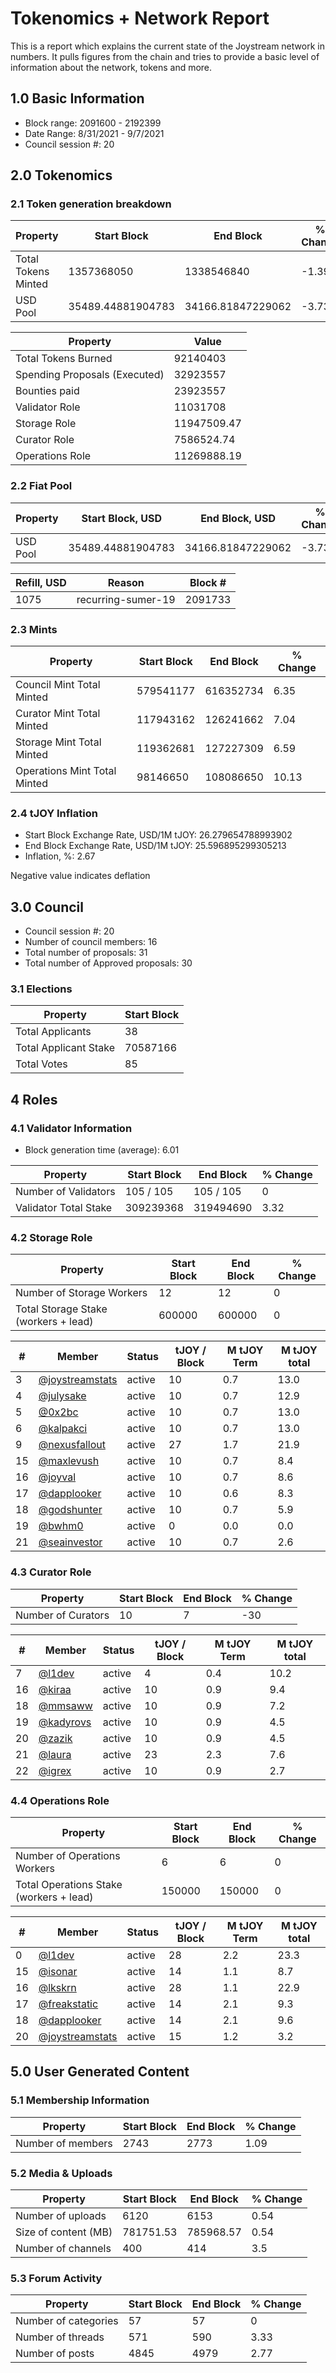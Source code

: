 # Tokenomics + Network Report
This is a report which explains the current state of the Joystream network in numbers. It pulls figures from the chain and tries to provide a basic level of information about the network, tokens and more. 

## 1.0 Basic Information
* Block range: 2091600 - 2192399
* Date Range: 8/31/2021 - 9/7/2021
* Council session #: 20

## 2.0 Tokenomics
### 2.1 Token generation breakdown
| Property            | Start Block | End Block | % Change |
|---------------------|--------------|--------------|----------|
| Total Tokens Minted |  1357368050 | 1338546840 | -1.39 |
| USD Pool |  35489.44881904783 | 34166.81847229062 | -3.73 |

| Property            | Value        |
|---------------------|--------------|
| Total Tokens Burned | 92140403 |
| Spending Proposals (Executed) | 32923557 |
| Bounties paid       | 23923557 |
| Validator Role      | 11031708 |
| Storage Role        | 11947509.47 |
| Curator Role        | 7586524.74 |
| Operations Role     | 11269888.19 |

### 2.2 Fiat Pool
| Property            | Start Block, USD | End Block, USD | % Change |
|---------------------|--------------|--------------|----------|
| USD Pool | 35489.44881904783 | 34166.81847229062 | -3.73 |

| Refill, USD | Reason | Block # |
|---------------------|--------------|--------------|
|1075|recurring-sumer-19|2091733|


### 2.3 Mints 
| Property                    | Start Block           | End Block | % Change |
|-----------------------------|-----------------------|--------------|----------|
| Council Mint Total Minted   | 579541177  | 616352734 |6.35 |
| Curator Mint Total Minted   | 117943162 | 126241662 | 7.04 |
| Storage Mint Total Minted   | 119362681 | 127227309 | 6.59 |
| Operations Mint Total Minted | 98146650 | 108086650 | 10.13 |


### 2.4 tJOY Inflation

* Start Block Exchange Rate, USD/1M tJOY: 26.279654788993902
* End Block Exchange Rate, USD/1M tJOY: 25.596895299305213
* Inflation, %: 2.67

Negative value indicates deflation

## 3.0 Council
* Council session #: 20
* Number of council members: 16
* Total number of proposals: 31
* Total number of Approved proposals: 30

### 3.1 Elections
| Property                    | Start Block  |
|-----------------------------|--------------|
| Total Applicants            | 38 |
| Total Applicant Stake       | 70587166 |
| Total Votes                 | 85 |

## 4 Roles
### 4.1 Validator Information
* Block generation time (average): 6.01

| Property                   | Start Block | End Block | % Change |
|----------------------------|--------------|--------------|----------|
| Number of Validators       | 105 / 105 | 105 / 105 | 0 |
| Validator Total Stake      | 309239368 | 319494690 | 3.32 |


### 4.2 Storage Role
| Property                | Start Block | End Block | % Change |
|-------------------------|--------------|--------------|----------|
| Number of Storage Workers | 12 | 12 | 0 |
| Total Storage Stake (workers + lead) | 600000 | 600000 | 0 |

| # | Member | Status | tJOY / Block | M tJOY Term | M tJOY total |
|--|--|--|--|--|--|
| 3 | [@joystreamstats](https://pioneer.joystreamstats.live/#/members/joystreamstats) | active | 10 | 0.7 | 13.0 |
| 4 | [@julysake](https://pioneer.joystreamstats.live/#/members/julysake) | active | 10 | 0.7 | 12.9 |
| 5 | [@0x2bc](https://pioneer.joystreamstats.live/#/members/0x2bc) | active | 10 | 0.7 | 13.0 |
| 6 | [@kalpakci](https://pioneer.joystreamstats.live/#/members/kalpakci) | active | 10 | 0.7 | 13.0 |
| 9 | [@nexusfallout](https://pioneer.joystreamstats.live/#/members/nexusfallout) | active | 27 | 1.7 | 21.9 |
| 15 | [@maxlevush](https://pioneer.joystreamstats.live/#/members/maxlevush) | active | 10 | 0.7 | 8.4 |
| 16 | [@joyval](https://pioneer.joystreamstats.live/#/members/joyval) | active | 10 | 0.7 | 8.6 |
| 17 | [@dapplooker](https://pioneer.joystreamstats.live/#/members/dapplooker) | active | 10 | 0.6 | 8.3 |
| 18 | [@godshunter](https://pioneer.joystreamstats.live/#/members/godshunter) | active | 10 | 0.7 | 5.9 |
| 19 | [@bwhm0](https://pioneer.joystreamstats.live/#/members/bwhm0) | active | 0 | 0.0 | 0.0 |
| 21 | [@seainvestor](https://pioneer.joystreamstats.live/#/members/seainvestor) | active | 10 | 0.7 | 2.6 |


### 4.3 Curator Role
| Property                | Start Block | End Block | % Change |
|-------------------------|--------------|--------------|----------|
| Number of Curators      | 10 | 7 | -30 |

| # | Member | Status | tJOY / Block | M tJOY Term | M tJOY total |
|--|--|--|--|--|--|
| 7 | [@l1dev](https://pioneer.joystreamstats.live/#/members/l1dev) | active | 4 | 0.4 | 10.2 |
| 16 | [@kiraa](https://pioneer.joystreamstats.live/#/members/kiraa) | active | 10 | 0.9 | 9.4 |
| 18 | [@mmsaww](https://pioneer.joystreamstats.live/#/members/mmsaww) | active | 10 | 0.9 | 7.2 |
| 19 | [@kadyrovs](https://pioneer.joystreamstats.live/#/members/kadyrovs) | active | 10 | 0.9 | 4.5 |
| 20 | [@zazik](https://pioneer.joystreamstats.live/#/members/zazik) | active | 10 | 0.9 | 4.5 |
| 21 | [@laura](https://pioneer.joystreamstats.live/#/members/laura) | active | 23 | 2.3 | 7.6 |
| 22 | [@igrex](https://pioneer.joystreamstats.live/#/members/igrex) | active | 10 | 0.9 | 2.7 |


### 4.4 Operations Role
| Property                | Start Block | End Block | % Change |
|-------------------------|--------------|--------------|----------|
| Number of Operations Workers      | 6 | 6 | 0 |
| Total Operations Stake (workers + lead) | 150000 | 150000 | 0 |

| # | Member | Status | tJOY / Block | M tJOY Term | M tJOY total |
|--|--|--|--|--|--|
| 0 | [@l1dev](https://pioneer.joystreamstats.live/#/members/l1dev) | active | 28 | 2.2 | 23.3 |
| 15 | [@isonar](https://pioneer.joystreamstats.live/#/members/isonar) | active | 14 | 1.1 | 8.7 |
| 16 | [@lkskrn](https://pioneer.joystreamstats.live/#/members/lkskrn) | active | 28 | 1.1 | 22.9 |
| 17 | [@freakstatic](https://pioneer.joystreamstats.live/#/members/freakstatic) | active | 14 | 2.1 | 9.3 |
| 18 | [@dapplooker](https://pioneer.joystreamstats.live/#/members/dapplooker) | active | 14 | 2.1 | 9.6 |
| 20 | [@joystreamstats](https://pioneer.joystreamstats.live/#/members/joystreamstats) | active | 15 | 1.2 | 3.2 |


## 5.0 User Generated Content
### 5.1 Membership Information
| Property          | Start Block | End Block | % Change |
|-------------------|--------------|--------------|----------|
| Number of members | 2743|  2773 | 1.09 |

### 5.2 Media & Uploads
| Property                | Start Block | End Block | % Change |
|-------------------------|--------------|--------------|----------|
| Number of uploads       | 6120 | 6153  |  0.54 |
| Size of content (MB)    |  781751.53 |  785968.57 | 0.54 |
| Number of channels      |  400 | 414 | 3.5 |

### 5.3 Forum Activity
| Property          | Start Block | End Block | % Change |
|-------------------|--------------|--------------|----------|
| Number of categories | 57 | 57 | 0 |
| Number of threads    | 571 | 590 | 3.33 |
| Number of posts      | 4845 | 4979 | 2.77 |
